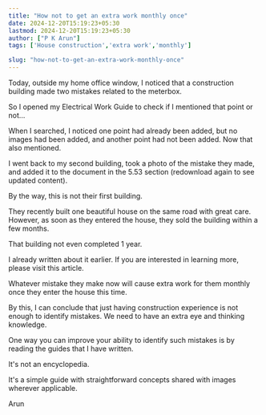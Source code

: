 ```yaml
---
title: "How not to get an extra work monthly once"
date: 2024-12-20T15:19:23+05:30
lastmod: 2024-12-20T15:19:23+05:30
author: ["P K Arun"]
tags: ['House construction','extra work','monthly']

slug: "how-not-to-get-an-extra-work-monthly-once"
---
```


Today, outside my home office window, I noticed that a construction building made two mistakes related to the meterbox.

So I opened my Electrical Work Guide to check if I mentioned that point or not…

When I searched, I noticed one point had already been added, but no images had been added, and another point had not been added. Now that also mentioned.

I went back to my second building, took a photo of the mistake they made, and added it to the document in the 5.53 section (redownload again to see updated content).

By the way, this is not their first building.

They recently built one beautiful house on the same road with great care. However, as soon as they entered the house, they sold the building within a few months.

That building not even completed 1 year.

I already written about it earlier. If you are interested in learning more, please visit this article. 

Whatever mistake they make now will cause extra work for them monthly once they enter the house this time.

By this, I can conclude that just having construction experience is not enough to identify mistakes. We need to have an extra eye and thinking knowledge.

One way you can improve your ability to identify such mistakes is by reading the guides that I have written.

It's not an encyclopedia.

It's a simple guide with straightforward concepts shared with images wherever applicable.

Arun